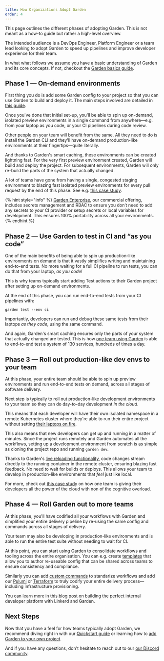 ```yaml
---
title: How Organizations Adopt Garden
order: 4
---
```


This page outlines the different phases of adopting Garden. This is not meant as a how-to guide but rather a high-level overview.

The intended audience is a DevOps Engineer, Platform Engineer or a team lead looking to adopt Garden to speed up pipelines and improve developer experience for their team.

In what what follows we assume you have a basic understanding of Garden and its core concepts. If not, checkout the [Garden basics guide](../getting-started/basics.md).

## Phase 1 — On-demand environments

First thing you do is add some Garden config to your project so that you can use Garden to build and deploy it. The main steps involved are detailed in [this guide](../getting-started/next-steps.md).

Once you've done that initial set-up, you'll be able to spin up on-demand, isolated preview environments in a single command from anywhere—e.g. from your laptop as you code, or your CI pipelines during code review.

Other people on your team will benefit from the same. All they need to do is install the Garden CLI and they'll have on-demand production-like environments at their fingertips—quite literally.

And thanks to Garden's smart caching, these environments can be created lightning fast. For the very first preview environment created, Garden will build and deploy the project. For subsequent environments, Garden will only re-build the parts of the system that actually changed.

A lot of teams have gone from having a single, congested staging environment to blazing fast isolated preview environments for every pull request by the end of this phase. See e.g. [this case study](https://garden.io/blog/garden-is-the-best-companion-for-a-kubernetes-dev-from-local-envs-to-cd).

{% hint style="info" %}
[Garden Enterprise](https://garden.io/plans), our commercial offering, includes secrets management and RBAC to ensure you don’t need to add any secrets to your CI provider or setup secrets or local variables for development. This ensures 100% portability across all your environments.
{% endhint %}

## Phase 2 — Use Garden to test in CI and “as you code”

One of the main benefits of being able to spin up production-like environments on demand is that it vastly simplifies writing and maintaining end-to-end tests. No more waiting for a full CI pipeline to run tests, you can do that from your laptop, _as you code!_

This is why teams typically start adding Test actions to their Garden project after setting up on-demand environments.

At the end of this phase, you can run end-to-end tests from your CI pipelines with:

```console
garden test --env ci
```

Importantly, developers can run and debug these same tests from their laptops _as they code_, using the same command.

And again, Garden's smart caching ensures only the parts of your system that actually changed are tested. This is how [one team using Garden](https://garden.io/blog/testing-microservices) is able to end-to-end test a system of 130 services, hundreds of times a day.

## Phase 3 — Roll out production-like dev envs to your team

At this phase, your entire team should be able to spin up preview environments and run end-to-end tests on demand, across all stages of software delivery.

Next step is typically to roll out production-like development environments to your team so they can do day-to-day development _in the cloud_.

This means that each developer will have their own isolated namespace in a remote Kubernetes cluster where they're able to run their entire project without setting [their laptops on fire](https://garden.io/blog/you-dont-need-kubernetes-on-your-laptop).

This also means that new developers can get up and running in a matter of minutes. Since the project runs remotely and Garden automates all the workflows, setting up a development environment from scratch is as simple as cloning the project repo and running `garden dev`.

Thanks to Garden's [live reloading functionality](../features/code-synchronization.md), code changes stream directly to the running container in the remote cluster, ensuring blazing fast feedback. No need to wait for builds or deploys. This allows your team to develop in production-like environments that _feel_ just like local.

For more, check out [this case study](https://garden.io/blog/cloud-development) on how one team is giving their developers all the power of the cloud with non of the cognitive overload.

## Phase 4 — Roll Garden out to more teams

At this phase, you'll have codified all your workflows with Garden and simplified your entire delivery pipeline by re-using the same config and commands across all stages of delivery.

Your team may also be developing in production-like environments and is able to run the entire test suite without needing to wait for CI.

At this point, you can start using Garden to consolidate workflows and tooling across the entire organisation. You can e.g. create [templates](../features/config-templates.md) that allow you to author re-useable config that can be shared across teams to ensure consistency and compliance.

Similarly you can add [custom commands](../features/custom-commands.md) to standarize workflows and add our [Pulumi](../garden-for/pulumi/README.md) or [Terraform](../garden-for/terraform/README.md) to truly codify your entire delivery process—including infrastructure provisioning.

You can learn more in [this blog post](https://garden.io/blog/garden-linkerd) on building the perfect internal developer platform with Linkerd and Garden.

## Next Steps

Now that you have a feel for how teams typically adopt Garden, we recommend diving right in with our [Quickstart guide](../getting-started/quickstart.md) or learning how to [add Garden to your own project](../getting-started/next-steps.md).

And if you have any questions, don't hesitate to reach out to our [our Discord community](https://discord.gg/FrmhuUjFs6).
